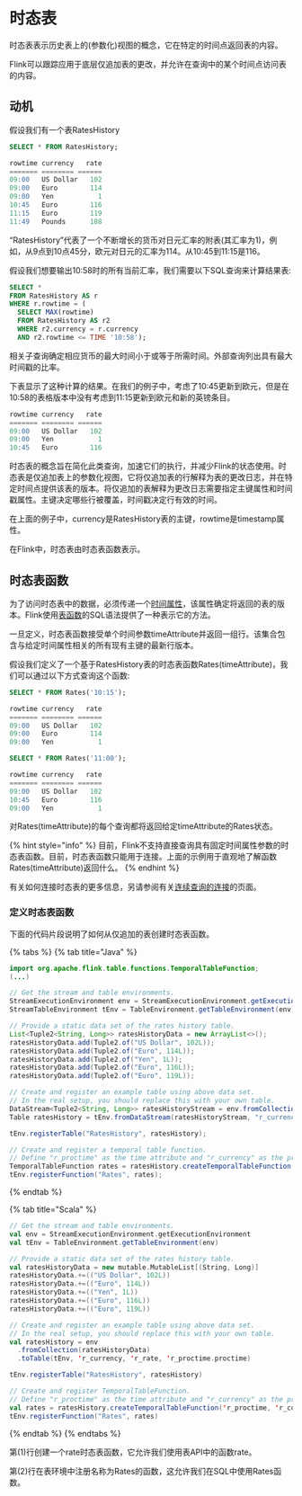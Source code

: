 # 时态表

时态表表示历史表上的\(参数化\)视图的概念，它在特定的时间点返回表的内容。

Flink可以跟踪应用于底层仅追加表的更改，并允许在查询中的某个时间点访问表的内容。

## 动机

假设我们有一个表RatesHistory

```sql
SELECT * FROM RatesHistory;

rowtime currency   rate
======= ======== ======
09:00   US Dollar   102
09:00   Euro        114
09:00   Yen           1
10:45   Euro        116
11:15   Euro        119
11:49   Pounds      108
```

“RatesHistory”代表了一个不断增长的货币对日元汇率的附表\(其汇率为1\)，例如，从9点到10点45分，欧元对日元的汇率为114。从10:45到11:15是116。

假设我们想要输出10:58时的所有当前汇率，我们需要以下SQL查询来计算结果表:

```sql
SELECT *
FROM RatesHistory AS r
WHERE r.rowtime = (
  SELECT MAX(rowtime)
  FROM RatesHistory AS r2
  WHERE r2.currency = r.currency
  AND r2.rowtime <= TIME '10:58');
```

相关子查询确定相应货币的最大时间小于或等于所需时间。外部查询列出具有最大时间戳的比率。

下表显示了这种计算的结果。在我们的例子中，考虑了10:45更新到欧元，但是在10:58的表格版本中没有考虑到11:15更新到欧元和新的英镑条目。

```sql
rowtime currency   rate
======= ======== ======
09:00   US Dollar   102
09:00   Yen           1
10:45   Euro        116
```

时态表的概念旨在简化此类查询，加速它们的执行，并减少Flink的状态使用。时态表是仅追加表上的参数化视图，它将仅追加表的行解释为表的更改日志，并在特定时间点提供该表的版本。将仅追加的表解释为更改日志需要指定主键属性和时间戳属性。主键决定哪些行被覆盖，时间戳决定行有效的时间。

在上面的例子中，currency是RatesHistory表的主键，rowtime是timestamp属性。

在Flink中，时态表由时态表函数表示。

## 时态表函数

为了访问时态表中的数据，必须传递一个[时间属性](https://ci.apache.org/projects/flink/flink-docs-master/dev/table/streaming/time_attributes.html)，该属性确定将返回的表的版本。Flink使用[表函数](https://ci.apache.org/projects/flink/flink-docs-master/dev/table/udfs.html#table-functions)的SQL语法提供了一种表示它的方法。

一旦定义，时态表函数接受单个时间参数timeAttribute并返回一组行。该集合包含与给定时间属性相关的所有现有主键的最新行版本。

假设我们定义了一个基于RatesHistory表的时态表函数Rates\(timeAttribute\)，我们可以通过以下方式查询这个函数:

```sql
SELECT * FROM Rates('10:15');

rowtime currency   rate
======= ======== ======
09:00   US Dollar   102
09:00   Euro        114
09:00   Yen           1

SELECT * FROM Rates('11:00');

rowtime currency   rate
======= ======== ======
09:00   US Dollar   102
10:45   Euro        116
09:00   Yen           1
```

对Rates\(timeAttribute\)的每个查询都将返回给定timeAttribute的Rates状态。

{% hint style="info" %}
目前，Flink不支持直接查询具有固定时间属性参数的时态表函数。目前，时态表函数只能用于连接。上面的示例用于直观地了解函数Rates\(timeAttribute\)返回什么。
{% endhint %}

有关如何连接时态表的更多信息，另请参阅有关[连续查询的连接](https://ci.apache.org/projects/flink/flink-docs-master/dev/table/streaming/joins.html)的页面。  


### 定义时态表函数

下面的代码片段说明了如何从仅追加的表创建时态表函数。

{% tabs %}
{% tab title="Java" %}
```java
import org.apache.flink.table.functions.TemporalTableFunction;
(...)

// Get the stream and table environments.
StreamExecutionEnvironment env = StreamExecutionEnvironment.getExecutionEnvironment();
StreamTableEnvironment tEnv = TableEnvironment.getTableEnvironment(env);

// Provide a static data set of the rates history table.
List<Tuple2<String, Long>> ratesHistoryData = new ArrayList<>();
ratesHistoryData.add(Tuple2.of("US Dollar", 102L));
ratesHistoryData.add(Tuple2.of("Euro", 114L));
ratesHistoryData.add(Tuple2.of("Yen", 1L));
ratesHistoryData.add(Tuple2.of("Euro", 116L));
ratesHistoryData.add(Tuple2.of("Euro", 119L));

// Create and register an example table using above data set.
// In the real setup, you should replace this with your own table.
DataStream<Tuple2<String, Long>> ratesHistoryStream = env.fromCollection(ratesHistoryData);
Table ratesHistory = tEnv.fromDataStream(ratesHistoryStream, "r_currency, r_rate, r_proctime.proctime");

tEnv.registerTable("RatesHistory", ratesHistory);

// Create and register a temporal table function.
// Define "r_proctime" as the time attribute and "r_currency" as the primary key.
TemporalTableFunction rates = ratesHistory.createTemporalTableFunction("r_proctime", "r_currency"); // <==== (1)
tEnv.registerFunction("Rates", rates);                                                              // <==== (2)
```
{% endtab %}

{% tab title="Scala" %}
```scala
// Get the stream and table environments.
val env = StreamExecutionEnvironment.getExecutionEnvironment
val tEnv = TableEnvironment.getTableEnvironment(env)

// Provide a static data set of the rates history table.
val ratesHistoryData = new mutable.MutableList[(String, Long)]
ratesHistoryData.+=(("US Dollar", 102L))
ratesHistoryData.+=(("Euro", 114L))
ratesHistoryData.+=(("Yen", 1L))
ratesHistoryData.+=(("Euro", 116L))
ratesHistoryData.+=(("Euro", 119L))

// Create and register an example table using above data set.
// In the real setup, you should replace this with your own table.
val ratesHistory = env
  .fromCollection(ratesHistoryData)
  .toTable(tEnv, 'r_currency, 'r_rate, 'r_proctime.proctime)

tEnv.registerTable("RatesHistory", ratesHistory)

// Create and register TemporalTableFunction.
// Define "r_proctime" as the time attribute and "r_currency" as the primary key.
val rates = ratesHistory.createTemporalTableFunction('r_proctime, 'r_currency) // <==== (1)
tEnv.registerFunction("Rates", rates)                                          // <==== (2)

```
{% endtab %}
{% endtabs %}

第\(1\)行创建一个rate时态表函数，它允许我们使用表API中的函数rate。

第\(2\)行在表环境中注册名称为Rates的函数，这允许我们在SQL中使用Rates函数。

